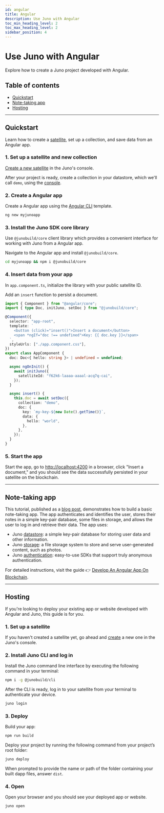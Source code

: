 ```yaml
---
id: angular
title: Angular
description: Use Juno with Angular
toc_min_heading_level: 2
toc_max_heading_level: 2
sidebar_position: 4
---
```


# Use Juno with Angular

Explore how to create a Juno project developed with Angular.

## Table of contents

- [Quickstart](#quickstart)
- [Note-taking app](#note-taking-app)
- [Hosting](#hosting)

---

## Quickstart

Learn how to create a [satellite], set up a collection, and save data from an Angular app.

### 1. Set up a satellite and new collection

[Create a new satellite](../add-juno-to-an-app/create-a-satellite.md) in the Juno's console.

After your project is ready, create a collection in your datastore, which we'll call `demo`, using the [console](https://console.juno.build).

### 2. Create a Angular app

Create a Angular app using the [Angular CLI](https://angular.io/cli) template.

```bash
ng new myjunoapp
```

### 3. Install the Juno SDK core library

Use `@junobuild/core` client library which provides a convenient interface for working with Juno from a Angular app.

Navigate to the Angular app and install `@junobuild/core`.

```bash
cd myjunoapp && npm i @junobuild/core
```

### 4. Insert data from your app

In `app.component.ts`, initialize the library with your public satellite ID.

Add an `insert` function to persist a document.

```typescript
import { Component } from "@angular/core";
import { type Doc, initJuno, setDoc } from "@junobuild/core";

@Component({
  selector: "app-root",
  template: `
    <button (click)="insert()">Insert a document</button>
    <span *ngIf="doc !== undefined">Key: {{ doc.key }}</span>
  `,
  styleUrls: ["./app.component.css"],
})
export class AppComponent {
  doc: Doc<{ hello: string }> | undefined = undefined;

  async ngOnInit() {
    await initJuno({
      satelliteId: "f62k6-laaaa-aaaal-acq7q-cai",
    });
  }

  async insert() {
    this.doc = await setDoc({
      collection: "demo",
      doc: {
        key: `my-key-${new Date().getTime()}`,
        data: {
          hello: "world",
        },
      },
    });
  }
}
```

### 5. Start the app

Start the app, go to [http://localhost:4200](http://localhost:4200) in a browser, click "Insert a document," and you should see the data successfully persisted in your satellite on the blockchain.

---

## Note-taking app

This tutorial, published as a [blog post](/blog/develop-an-angular-app-on-blockchain), demonstrates how to build a basic note-taking app. The app authenticates and identifies the user, stores their notes in a simple key-pair database, some files in storage, and allows the user to log in and retrieve their data. The app uses:

- Juno [datastore](../build/datastore.md): a simple key-pair database for storing user data and other information.
- Juno [storage](../build/storage.md): a file storage system to store and serve user-generated content, such as photos.
- Juno [authentication](../build/authentication.md): easy-to-use SDKs that support truly anonymous authentication.

For detailed instructions, visit the guide 👉 [Develop An Angular App On Blockchain](/blog/develop-an-angular-app-on-blockchain).

---

## Hosting

If you're looking to deploy your existing app or website developed with Angular and Juno, this guide is for you.

### 1. Set up a satellite

If you haven't created a satellite yet, go ahead and [create](../add-juno-to-an-app/create-a-satellite.md) a new one in the Juno's console.

### 2. Install Juno CLI and log in

Install the Juno command line interface by executing the following command in your terminal:

```bash
npm i -g @junobuild/cli
```

After the CLI is ready, log in to your satellite from your terminal to authenticate your device.

```bash
juno login
```

### 3. Deploy

Build your app:

```bash
npm run build
```

Deploy your project by running the following command from your project’s root folder:

```bash
juno deploy
```

When prompted to provide the name or path of the folder containing your built dapp files, answer `dist`.

### 4. Open

Open your browser and you should see your deployed app or website.

```bash
juno open
```

[satellite]: ../terminology.md#satellite
